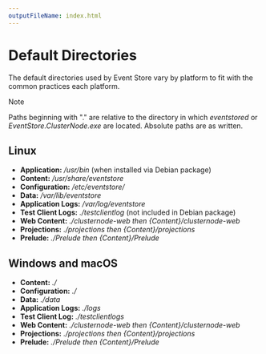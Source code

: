 ```yaml
---
outputFileName: index.html
---
```


# Default Directories

The default directories used by Event Store vary by platform to fit with the common practices each platform.

> [!NOTE]
> Paths beginning with "." are relative to the directory in which _eventstored_ or _EventStore.ClusterNode.exe_ are located. Absolute paths are as written.

## Linux

-   **Application:** _/usr/bin_ (when installed via Debian package)
-   **Content:** _/usr/share/eventstore_
-   **Configuration:** _/etc/eventstore/_
-   **Data:** _/var/lib/eventstore_
-   **Application Logs:** _/var/log/eventstore_
-   **Test Client Logs:** _./testclientlog_ (not included in Debian package)
-   **Web Content:** _./clusternode-web_ _then_ _{Content}/clusternode-web_
-   **Projections:** _./projections_ _then_ _{Content}/projections_
-   **Prelude:** _./Prelude_ _then_ _{Content}/Prelude_

## Windows and macOS

-   **Content:** _./_
-   **Configuration:** _./_
-   **Data:** _./data_
-   **Application Logs:** _./logs_
-   **Test Client Log:** _./testclientlogs_
-   **Web Content:** _./clusternode-web_ _then_ _{Content}/clusternode-web_
-   **Projections:** _./projections_ _then_ _{Content}/projections_
-   **Prelude:** _./Prelude_ _then_ _{Content}/Prelude_
